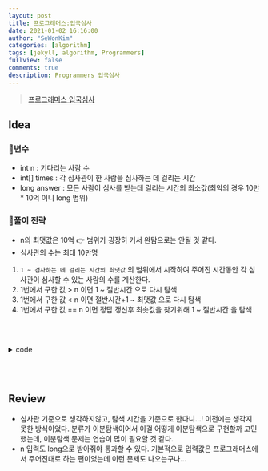 ```yaml
---
layout: post
title: 프로그래머스:입국심사
date: 2021-01-02 16:16:00
author: "SeWonKim"
categories: [algorithm]
tags: [jekyll, algorithm, Programmers]
fullview: false
comments: true
description: Programmers 입국심사
---
```


> [프로그래머스 입국심사](https://programmers.co.kr/learn/courses/30/lessons/43238)

## Idea

### 🥚변수

- int n : 기다리는 사람 수
- int[] times : 각 심사관이 한 사람을 심사하는 데 걸리는 시간
- long answer : 모든 사람이 심사를 받는데 걸리는 시간의 최소값(최악의 경우 10만 * 10억 이니 long 범위)

### 🍳풀이 전략

- n의 최댓값은 10억 👉 범위가 굉장히 커서 완탐으로는 안될 것 같다.
- 심사관의 수는 최대 10만명

1. `1 ~ 검사하는 데 걸리는 시간의 최댓값` 의 범위에서 시작하여 주어진 시간동안 각 심사관이 심사할 수 있는 사람의 수를 계산한다.
2. 1번에서 구한 값 > n 이면 1 ~ 절반시간 으로 다시 탐색
3. 1번에서 구한 값 < n 이면 절반시간+1 ~ 최댓값 으로 다시 탐색
4. 1번에서 구한 값 == n 이면 정답 갱신후 최솟값을 찾기위해 1 ~ 절반시간 을 탐색

&nbsp;  
&nbsp;


<details>
<summary>code</summary>
<div markdown="1">

```java
import java.util.*;

class Solution {
    public long solution(long n, int[] times) {
        Arrays.sort(times);
        
        long left = 1;
        long right = times[times.length-1]*n;
        long answer = right;
        
        while(left <= right) {
            long sum = 0;
            long middle = (left + right)/2;
            for(int i=0; i < times.length; i++){
                sum += middle/times[i];
            }
                
            if(sum < n) {   // 시간 부족
                left = middle+1;
            }
            else {  // 시간이 딱 맞거나, 남을 때
                if(middle < answer)    answer = middle;
                right = middle-1;
            }
        }
        
        return answer;
    }
}
```

</div>
</details>

&nbsp;  
&nbsp;

## Review

- 심사관 기준으로 생각하지않고, 탐색 시간을 기준으로 한다니...! 이전에는 생각지 못한 방식이었다. 분류가 이분탐색이어서 이걸 어떻게 이분탐색으로 구현할까 고민했는데, 이분탐색 문제는 연습이 많이 필요할 것 같다.
- n 입력도 long으로 받아줘야 통과할 수 있다. 기본적으로 입력값은 프로그래머스에서 주어진대로 하는 편이었는데 이런 문제도 나오는구나...


&nbsp;  
&nbsp;
